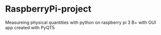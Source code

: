 # RaspberryPi-project
Measureing physical quantities with python on raspberry pi 3 B+ with GUI app created with PyQT5
